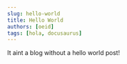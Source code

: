 ```yaml
---
slug: hello-world
title: Hello World
authors: [oeid]
tags: [hola, docusaurus]
---
```


It aint a blog without a hello world post!